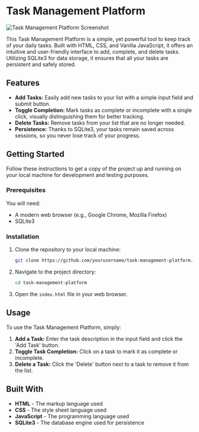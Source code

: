  # Task Management Platform

![Task Management Platform Screenshot](https://github.com/RaahimNadeem/Task-Management-Platform/assets/114340940/e6cf5d10-e00f-4e8e-8483-b8501aeae8d1)

This Task Management Platform is a simple, yet powerful tool to keep track of your daily tasks. Built with HTML, CSS, and Vanilla JavaScript, it offers an intuitive and user-friendly interface to add, complete, and delete tasks. Utilizing SQLite3 for data storage, it ensures that all your tasks are persistent and safely stored.

## Features

- **Add Tasks:** Easily add new tasks to your list with a simple input field and submit button.
- **Toggle Completion:** Mark tasks as complete or incomplete with a single click, visually distinguishing them for better tracking.
- **Delete Tasks:** Remove tasks from your list that are no longer needed.
- **Persistence:** Thanks to SQLite3, your tasks remain saved across sessions, so you never lose track of your progress.

## Getting Started

Follow these instructions to get a copy of the project up and running on your local machine for development and testing purposes.

### Prerequisites

You will need:

- A modern web browser (e.g., Google Chrome, Mozilla Firefox)
- SQLite3

### Installation

1. Clone the repository to your local machine:
    ```sh
    git clone https://github.com/yourusername/task-management-platform.git
    ```

2. Navigate to the project directory:
    ```sh
    cd task-management-platform
    ```

3. Open the `index.html` file in your web browser.

## Usage

To use the Task Management Platform, simply:

1. **Add a Task:** Enter the task description in the input field and click the 'Add Task' button.
2. **Toggle Task Completion:** Click on a task to mark it as complete or incomplete.
3. **Delete a Task:** Click the 'Delete' button next to a task to remove it from the list.

## Built With

- **HTML** - The markup language used
- **CSS** - The style sheet language used
- **JavaScript** - The programming language used
- **SQLite3** - The database engine used for persistence
